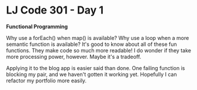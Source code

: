 # LJ Code 301 - Day 1

**Functional Programming**

Why use a forEach() when map() is available? Why use a loop when a more
semantic function is available? It's good to know about all of these fun
functions. They make code so much more readable! I do wonder if they take
more processing power, however. Maybe it's a tradeoff.

Applying it to the blog app is easier said than done. One failing function is
blocking my pair, and we haven't gotten it working yet. Hopefully I can refactor
my portfolio more easily.
